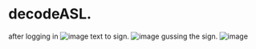 # decodeASL.
after logging in
![image](https://github.com/hemanthkrish/decodeASL/assets/53926166/9ceb7d3f-97b4-4a1c-af40-61264bc36edb)
text to sign.
![image](https://github.com/hemanthkrish/decodeASL/assets/53926166/6e839c60-bfcb-4dae-b36c-b8c0d5638a2a)
gussing the sign.
![image](https://github.com/hemanthkrish/decodeASL/assets/53926166/4777aa1f-9d79-4ffb-a26f-aa68dd3dacb9)

